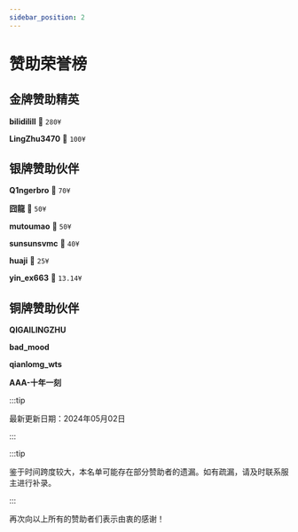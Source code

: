 ```yaml
---
sidebar_position: 2
---
```


# 赞助荣誉榜

## 金牌赞助精英

**bilidilill** 🏅 `280¥`

**LingZhu3470** 🏅 `100¥`

## 银牌赞助伙伴

**Q1ngerbro** 🌟 `70¥`

**囧龍** 🌟 `50¥`

**mutoumao** 🌟 `50¥`

**sunsunsvmc** 🌟 `40¥`

**huaji** 🌟 `25¥`

**yin_ex663** 🌟 `13.14¥`

## 铜牌赞助伙伴

**QIGAILINGZHU**

**bad_mood**

**qianlomg_wts**

**AAA-十年一刻**

:::tip

最新更新日期：2024年05月02日

:::

:::tip

鉴于时间跨度较大，本名单可能存在部分赞助者的遗漏。如有疏漏，请及时联系服主进行补录。

:::

再次向以上所有的赞助者们表示由衷的感谢！
